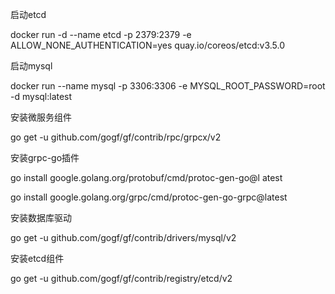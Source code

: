 启动etcd

docker run -d --name etcd -p 2379:2379 -e ALLOW_NONE_AUTHENTICATION=yes quay.io/coreos/etcd:v3.5.0

启动mysql

docker run --name mysql -p 3306:3306 -e MYSQL_ROOT_PASSWORD=root -d mysql:latest

安装微服务组件

go get -u github.com/gogf/gf/contrib/rpc/grpcx/v2

安装grpc-go插件

go install google.golang.org/protobuf/cmd/protoc-gen-go@l
atest

go install google.golang.org/grpc/cmd/protoc-gen-go-grpc@latest

安装数据库驱动

go get -u github.com/gogf/gf/contrib/drivers/mysql/v2

安装etcd组件

go get -u github.com/gogf/gf/contrib/registry/etcd/v2
